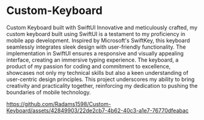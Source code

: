 # Custom-Keyboard
Custom Keyboard built with SwiftUI
Innovative and meticulously crafted, my custom keyboard built using SwiftUI is a testament to my proficiency in mobile app development. Inspired by Microsoft's SwiftKey, this keyboard seamlessly integrates sleek design with user-friendly functionality. The implementation in SwiftUI ensures a responsive and visually appealing interface, creating an immersive typing experience. The keyboard, a product of my passion for coding and commitment to excellence, showcases not only my technical skills but also a keen understanding of user-centric design principles. This project underscores my ability to bring creativity and practicality together, reinforcing my dedication to pushing the boundaries of mobile technology.

https://github.com/Radams1598/Custom-Keyboard/assets/42849903/22de2cb7-4b62-40c3-a1e7-76770dfeabac
